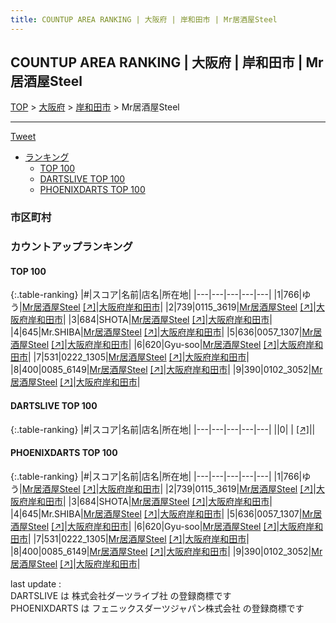 ```yaml
---
title: COUNTUP AREA RANKING | 大阪府 | 岸和田市 | Mr居酒屋Steel
---
```

## COUNTUP AREA RANKING | 大阪府 | 岸和田市 | Mr居酒屋Steel

[TOP](/darts/rank/) > [大阪府](/darts/rank/大阪府/) > [岸和田市](/darts/rank/大阪府/岸和田市/) > Mr居酒屋Steel

___

<a href="https://twitter.com/share?ref_src=twsrc%5Etfw" data-text="COUNTUP AREA RANKING | 大阪府岸和田市Mr居酒屋Steel" class="twitter-share-button" data-hashtags="DARTSLIVE,PHOENIXDARTS,darts,ダーツ" data-show-count="false">Tweet</a>

* [ランキング](#カウントアップランキング)
    * [TOP 100](#top-100)
    * [DARTSLIVE TOP 100](#dartslive-top-100)
    * [PHOENIXDARTS TOP 100](#phoenixdarts-top-100)

### 市区町村

<ul>

</ul>

### カウントアップランキング

#### TOP 100



{:.table-ranking}
|#|スコア|名前|店名|所在地|
|---|---|---|---|---|
|1|766|<span class="rank-name-pd">ゆう</span>|<a href="/darts/rank/shops/88883.html">Mr居酒屋Steel</a> <a href="https://vs.phoenixdarts.com/jp/shop/shopDetailInfo/s_88883?s_seq=88883">[↗]</a>|<a href="/darts/rank/大阪府/岸和田市">大阪府岸和田市</a>|
|2|739|<span class="rank-name-pd">0115_3619</span>|<a href="/darts/rank/shops/88883.html">Mr居酒屋Steel</a> <a href="https://vs.phoenixdarts.com/jp/shop/shopDetailInfo/s_88883?s_seq=88883">[↗]</a>|<a href="/darts/rank/大阪府/岸和田市">大阪府岸和田市</a>|
|3|684|<span class="rank-name-pd">SHOTA</span>|<a href="/darts/rank/shops/88883.html">Mr居酒屋Steel</a> <a href="https://vs.phoenixdarts.com/jp/shop/shopDetailInfo/s_88883?s_seq=88883">[↗]</a>|<a href="/darts/rank/大阪府/岸和田市">大阪府岸和田市</a>|
|4|645|<span class="rank-name-pd">Mr.SHIBA</span>|<a href="/darts/rank/shops/88883.html">Mr居酒屋Steel</a> <a href="https://vs.phoenixdarts.com/jp/shop/shopDetailInfo/s_88883?s_seq=88883">[↗]</a>|<a href="/darts/rank/大阪府/岸和田市">大阪府岸和田市</a>|
|5|636|<span class="rank-name-pd">0057_1307</span>|<a href="/darts/rank/shops/88883.html">Mr居酒屋Steel</a> <a href="https://vs.phoenixdarts.com/jp/shop/shopDetailInfo/s_88883?s_seq=88883">[↗]</a>|<a href="/darts/rank/大阪府/岸和田市">大阪府岸和田市</a>|
|6|620|<span class="rank-name-pd">Gyu-soo</span>|<a href="/darts/rank/shops/88883.html">Mr居酒屋Steel</a> <a href="https://vs.phoenixdarts.com/jp/shop/shopDetailInfo/s_88883?s_seq=88883">[↗]</a>|<a href="/darts/rank/大阪府/岸和田市">大阪府岸和田市</a>|
|7|531|<span class="rank-name-pd">0222_1305</span>|<a href="/darts/rank/shops/88883.html">Mr居酒屋Steel</a> <a href="https://vs.phoenixdarts.com/jp/shop/shopDetailInfo/s_88883?s_seq=88883">[↗]</a>|<a href="/darts/rank/大阪府/岸和田市">大阪府岸和田市</a>|
|8|400|<span class="rank-name-pd">0085_6149</span>|<a href="/darts/rank/shops/88883.html">Mr居酒屋Steel</a> <a href="https://vs.phoenixdarts.com/jp/shop/shopDetailInfo/s_88883?s_seq=88883">[↗]</a>|<a href="/darts/rank/大阪府/岸和田市">大阪府岸和田市</a>|
|9|390|<span class="rank-name-pd">0102_3052</span>|<a href="/darts/rank/shops/88883.html">Mr居酒屋Steel</a> <a href="https://vs.phoenixdarts.com/jp/shop/shopDetailInfo/s_88883?s_seq=88883">[↗]</a>|<a href="/darts/rank/大阪府/岸和田市">大阪府岸和田市</a>|


#### DARTSLIVE TOP 100



{:.table-ranking}
|#|スコア|名前|店名|所在地|
|---|---|---|---|---|
||0|<span class="rank-name-dl"> </span>|<a href="/darts/rank/shops/.html"></a> <a href="">[↗]</a>|<a href="/darts/rank//"></a>|


#### PHOENIXDARTS TOP 100



{:.table-ranking}
|#|スコア|名前|店名|所在地|
|---|---|---|---|---|
|1|766|<span class="rank-name-pd">ゆう</span>|<a href="/darts/rank/shops/88883.html">Mr居酒屋Steel</a> <a href="https://vs.phoenixdarts.com/jp/shop/shopDetailInfo/s_88883?s_seq=88883">[↗]</a>|<a href="/darts/rank/大阪府/岸和田市">大阪府岸和田市</a>|
|2|739|<span class="rank-name-pd">0115_3619</span>|<a href="/darts/rank/shops/88883.html">Mr居酒屋Steel</a> <a href="https://vs.phoenixdarts.com/jp/shop/shopDetailInfo/s_88883?s_seq=88883">[↗]</a>|<a href="/darts/rank/大阪府/岸和田市">大阪府岸和田市</a>|
|3|684|<span class="rank-name-pd">SHOTA</span>|<a href="/darts/rank/shops/88883.html">Mr居酒屋Steel</a> <a href="https://vs.phoenixdarts.com/jp/shop/shopDetailInfo/s_88883?s_seq=88883">[↗]</a>|<a href="/darts/rank/大阪府/岸和田市">大阪府岸和田市</a>|
|4|645|<span class="rank-name-pd">Mr.SHIBA</span>|<a href="/darts/rank/shops/88883.html">Mr居酒屋Steel</a> <a href="https://vs.phoenixdarts.com/jp/shop/shopDetailInfo/s_88883?s_seq=88883">[↗]</a>|<a href="/darts/rank/大阪府/岸和田市">大阪府岸和田市</a>|
|5|636|<span class="rank-name-pd">0057_1307</span>|<a href="/darts/rank/shops/88883.html">Mr居酒屋Steel</a> <a href="https://vs.phoenixdarts.com/jp/shop/shopDetailInfo/s_88883?s_seq=88883">[↗]</a>|<a href="/darts/rank/大阪府/岸和田市">大阪府岸和田市</a>|
|6|620|<span class="rank-name-pd">Gyu-soo</span>|<a href="/darts/rank/shops/88883.html">Mr居酒屋Steel</a> <a href="https://vs.phoenixdarts.com/jp/shop/shopDetailInfo/s_88883?s_seq=88883">[↗]</a>|<a href="/darts/rank/大阪府/岸和田市">大阪府岸和田市</a>|
|7|531|<span class="rank-name-pd">0222_1305</span>|<a href="/darts/rank/shops/88883.html">Mr居酒屋Steel</a> <a href="https://vs.phoenixdarts.com/jp/shop/shopDetailInfo/s_88883?s_seq=88883">[↗]</a>|<a href="/darts/rank/大阪府/岸和田市">大阪府岸和田市</a>|
|8|400|<span class="rank-name-pd">0085_6149</span>|<a href="/darts/rank/shops/88883.html">Mr居酒屋Steel</a> <a href="https://vs.phoenixdarts.com/jp/shop/shopDetailInfo/s_88883?s_seq=88883">[↗]</a>|<a href="/darts/rank/大阪府/岸和田市">大阪府岸和田市</a>|
|9|390|<span class="rank-name-pd">0102_3052</span>|<a href="/darts/rank/shops/88883.html">Mr居酒屋Steel</a> <a href="https://vs.phoenixdarts.com/jp/shop/shopDetailInfo/s_88883?s_seq=88883">[↗]</a>|<a href="/darts/rank/大阪府/岸和田市">大阪府岸和田市</a>|


<div class="footer border-top border-gray-light mt-5 pt-3 text-right text-gray">
    last update : <span style="font-weight: italic" id="foot_last_modified"></span><br />
    DARTSLIVE は 株式会社ダーツライブ社 の登録商標です<br />
    PHOENIXDARTS は フェニックスダーツジャパン株式会社 の登録商標です<br />
</div>

<script src="https://cdnjs.cloudflare.com/ajax/libs/jquery.tablesorter/2.31.3/js/jquery.tablesorter.min.js" integrity="sha512-qzgd5cYSZcosqpzpn7zF2ZId8f/8CHmFKZ8j7mU4OUXTNRd5g+ZHBPsgKEwoqxCtdQvExE5LprwwPAgoicguNg==" crossorigin="anonymous" referrerpolicy="no-referrer"></script>
<link rel="stylesheet" href="https://cdnjs.cloudflare.com/ajax/libs/jquery.tablesorter/2.31.3/css/theme.default.min.css" integrity="sha512-wghhOJkjQX0Lh3NSWvNKeZ0ZpNn+SPVXX1Qyc9OCaogADktxrBiBdKGDoqVUOyhStvMBmJQ8ZdMHiR3wuEq8+w==" crossorigin="anonymous" referrerpolicy="no-referrer" />
<script>
$(function() {
    $(".table-ranking").tablesorter({sortList:[[0, 0]]});
    $("#foot_last_modified").text(formatDate(new Date(document.lastModified), 'yyyy-MM-dd HH:mm:ss'));
});
</script>

<script async src="https://platform.twitter.com/widgets.js" charset="utf-8"></script>